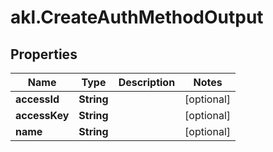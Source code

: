 # akl.CreateAuthMethodOutput

## Properties

Name | Type | Description | Notes
------------ | ------------- | ------------- | -------------
**accessId** | **String** |  | [optional] 
**accessKey** | **String** |  | [optional] 
**name** | **String** |  | [optional] 


